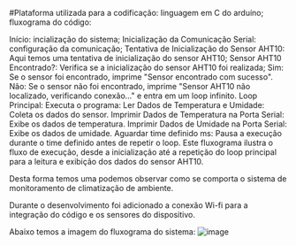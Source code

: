 #Plataforma utilizada para a codificação: linguagem em C do arduíno;<bd>
fluxograma do código:

Início: incialização do sistema;
Inicialização da Comunicação Serial: configuração da comunicação;
Tentativa de Inicialização do Sensor AHT10: Aqui temos uma tentativa de inicialização do sensor AHT10;
Sensor AHT10 Encontrado?: Verifica se a inicialização do sensor AHT10 foi realizada;
Sim: Se o sensor foi encontrado, imprime "Sensor encontrado com sucesso".
Não: Se o sensor não foi encontrado, imprime "Sensor AHT10 não localizado, verificando conexão..." e entra em um loop infinito.
Loop Principal: Executa o programa:
Ler Dados de Temperatura e Umidade: Coleta os dados do sensor.
Imprimir Dados de Temperatura na Porta Serial: Exibe os dados de temperatura.
Imprimir Dados de Umidade na Porta Serial: Exibe os dados de umidade.
Aguardar time definido ms: Pausa a execução durante o time definido antes de repetir o loop.
Este fluxograma ilustra o fluxo de execução, desde a inicialização até a repetição do loop principal para a leitura e exibição dos dados do sensor AHT10.

Desta forma temos uma podemos observar como se comporta o sistema de monitoramento de climatização de ambiente.

Durante o desenvolvimento foi adicionado a conexão Wi-fi para a integração do código e os sensores do dispositivo.

Abaixo temos a imagem do fluxograma do sistema:
![image](https://github.com/user-attachments/assets/fdeab643-b637-43cd-95cb-0a9d3c7e27e5)

